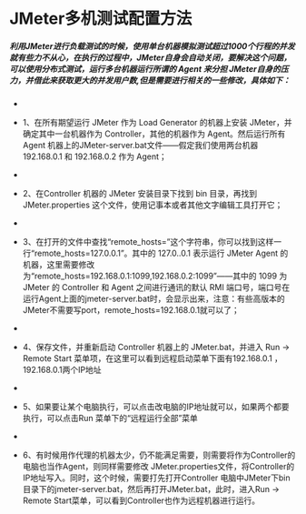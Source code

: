 # JMeter多机测试配置方法

##### 利用JMeter进行负载测试的时候，使用单台机器模拟测试超过1000个行程的并发就有些力不从心，在执行的过程中，JMeter自身会自动关闭，要解决这个问题，可以使用分布式测试，运行多台机器运行所谓的 Agent 来分担 JMeter自身的压力，并借此来获取更大的并发用户数,但是需要进行相关的一些修改，具体如下：

-
* 1、在所有期望运行 JMeter 作为 Load Generator 的机器上安装 JMeter，并确定其中一台机器作为 Controller，其他的机器作为 Agent。然后运行所有 Agent 机器上的JMeter-server.bat文件——假定我们使用两台机器 192.168.0.1 和 192.168.0.2 作为 Agent；
-
* 2、在Controller 机器的 JMeter 安装目录下找到 bin 目录，再找到 JMeter.properties 这个文件，使用记事本或者其他文字编辑工具打开它；
-
* 3、在打开的文件中查找“remote_hosts=”这个字符串，你可以找到这样一行“remote_hosts=127.0.0.1”。其中的 127.0..0.1 表示运行 JMeter Agent 的机器，这里需要修改为“remote_hosts=192.168.0.1:1099,192.168.0.2:1099”——其中的 1099 为 JMeter 的 Controller 和 Agent 之间进行通讯的默认 RMI 端口号，端口号在运行Agent上面的jmeter-server.bat时，会显示出来，注意：有些高版本的JMeter不需要写port，remote_hosts=192.168.0.1就可以了；
-
* 4、保存文件，并重新启动 Controller 机器上的 JMeter.bat，并进入 Run -> Remote Start 菜单项，在这里可以看到远程启动菜单下面有192.168.0.1 ，192.168.0.1两个IP地址
-
* 5、如果要让某个电脑执行，可以点击改电脑的IP地址就可以，如果两个都要执行，可以点击Run 菜单下的“远程运行全部”菜单
-
* 6、有时候用作代理的机器太少，仍不能满足需要，则需要将作为Controller的电脑也当作Agent，则同样需要修改 JMeter.properties文件，将Controller的IP地址写入。同时，这个时候，需要打先打开Controller 电脑中JMeter下bin目录下的jmeter-server.bat，然后再打开JMeter.bat，此时，进入Run -> Remote Start菜单，可以看到Controller也作为远程机器进行运行。
